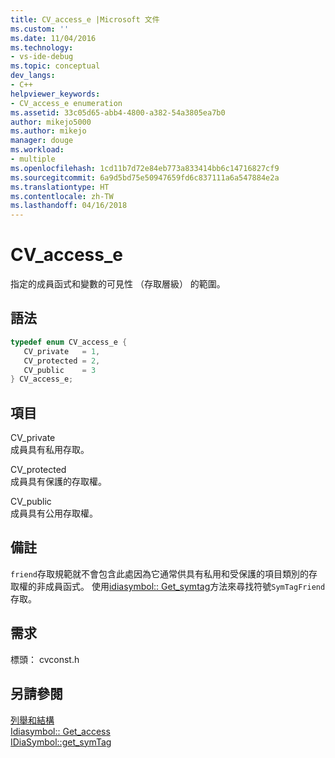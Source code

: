 ```yaml
---
title: CV_access_e |Microsoft 文件
ms.custom: ''
ms.date: 11/04/2016
ms.technology:
- vs-ide-debug
ms.topic: conceptual
dev_langs:
- C++
helpviewer_keywords:
- CV_access_e enumeration
ms.assetid: 33c05d65-abb4-4800-a382-54a3805ea7b0
author: mikejo5000
ms.author: mikejo
manager: douge
ms.workload:
- multiple
ms.openlocfilehash: 1cd11b7d72e84eb773a833414bb6c14716827cf9
ms.sourcegitcommit: 6a9d5bd75e50947659fd6c837111a6a547884e2a
ms.translationtype: HT
ms.contentlocale: zh-TW
ms.lasthandoff: 04/16/2018
---
```

# <a name="cvaccesse"></a>CV_access_e
指定的成員函式和變數的可見性 （存取層級） 的範圍。  
  
## <a name="syntax"></a>語法  
  
```C++  
typedef enum CV_access_e {   
   CV_private   = 1,  
   CV_protected = 2,  
   CV_public    = 3  
} CV_access_e;  
```  
  
## <a name="elements"></a>項目  
 CV_private  
 成員具有私用存取。  
  
 CV_protected  
 成員具有保護的存取權。  
  
 CV_public  
 成員具有公用存取權。  
  
## <a name="remarks"></a>備註  
 `friend`存取規範就不會包含此處因為它通常供具有私用和受保護的項目類別的存取權的非成員函式。 使用[idiasymbol:: Get_symtag](../../debugger/debug-interface-access/idiasymbol-get-symtag.md)方法來尋找符號`SymTagFriend`存取。  
  
## <a name="requirements"></a>需求  
 標頭： cvconst.h  
  
## <a name="see-also"></a>另請參閱  
 [列舉和結構](../../debugger/debug-interface-access/enumerations-and-structures.md)   
 [Idiasymbol:: Get_access](../../debugger/debug-interface-access/idiasymbol-get-access.md)   
 [IDiaSymbol::get_symTag](../../debugger/debug-interface-access/idiasymbol-get-symtag.md)